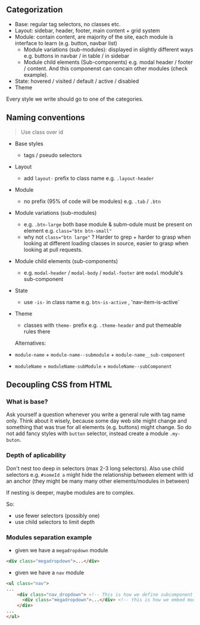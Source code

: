 ## Categorization

- Base: regular tag selectors, no classes etc.
- Layout: sidebar, header, footer, main content + grid system
- Module: contain content, are majority of the site, each module is interface to learn (e.g. button, navbar list)
  - Module variations (sub-modules): displayed in slightly different ways e.g. buttons in navbar / in table / in sidebar
  - Module child elements (Sub-components) e.g. modal header / footer / content. And this componenst can concain other modules (check example).
- State: hovered / visited / default / active / disabled
- Theme

Every style we write should go to one of the categories.

## Naming conventions

> Use class over id

- Base styles
  - tags / pseudo selectors
- Layout
  - add `layout-` prefix to class name e.g. `.layout-header`
- Module
  - no prefix (95% of code will be modules) e.g. `.tab` / `.btn`
- Module variations (sub-modules)
  - e.g. `.btn-large`
  both base module & subm-odule must be present on element e.g. `class="btn btn-small"`
  - why not `class="btn large"` ? Harder to grep + harder to grasp when looking at different loading classes in source, easier to grasp when looking at pull requests.
- Module child elements (sub-components)
  - e.g. `modal-header` / `modal-body` / `modal-footer` are `modal` module's sub-component
- State
  - use `-is-` in  class name e.g. `btn-is-active` , 'nav-item-is-active`
- Theme
  - classes with `theme-` prefix e.g. `.theme-header` and put themeable rules there
  
  
  Alternatives:
  
 - `module-name` + `module-name--submodule` + `module-name__sub-component`
 - `moduleName` + `moduleName-subModule` + `moduleName--subComponent`
 
 ## Decoupling CSS from HTML
 
 ### What is base? 
 
 Ask yourself a question whenever you write a general rule with tag name only. Think about it wisely, because some day web site might change and something that was true for all elements (e.g. buttons) might change. So do not add fancy styles with `button` selector, instead create a module `.my-buton`.
 
 ### Depth of aplicability

Don't nest too deep in selectors (max 2-3 long selectors). Also use child selectors e.g. `#someId a` might hide the relationship between element with id an anchor (they might be many many other elements/modules in between)

If nesting is deeper, maybe modules are to complex.

So:

- use fewer selectors (possibly one)
- use child selectors to limit depth


### Modules separation example

- given we have a `megadropdown` module

```html
<div class="megadropdown">...</div>
```

- given we have a `nav` module

```html
<ul class="nav">
...
    <div class="nav_dropdown"> <!-- This is how we define subcomponent -->
      <div class="megadropdown">...</div> <!-- this is how we embed module. We have nice separation! --> 
    </div>
...
</ul>
```

